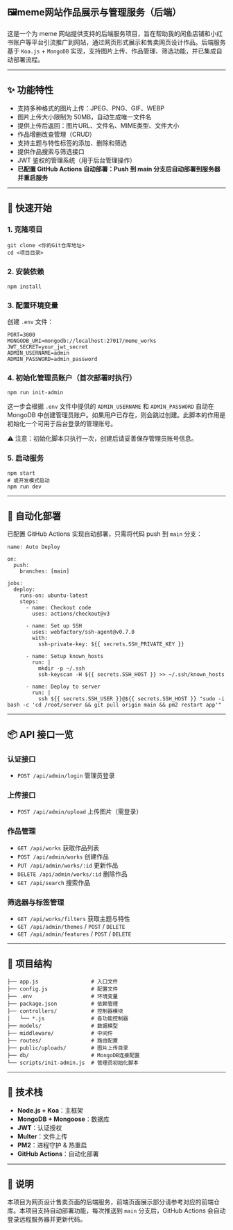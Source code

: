 ## 🖼meme网站作品展示与管理服务（后端）

这是一个为 meme 网站提供支持的后端服务项目，旨在帮助我的闲鱼店铺和小红书账户等平台引流推广到网站，通过网页形式展示和售卖网页设计作品。后端服务基于 `Koa.js` + `MongoDB` 实现，支持图片上传、作品管理、筛选功能，并已集成自动部署流程。

------

## ✨ 功能特性

- 支持多种格式的图片上传：JPEG、PNG、GIF、WEBP
- 图片上传大小限制为 50MB，自动生成唯一文件名
- 提供上传后返回：图片URL、文件名、MIME类型、文件大小
- 作品增删改查管理（CRUD）
- 支持主题与特性标签的添加、删除和筛选
- 提供作品搜索与筛选接口
- JWT 鉴权的管理系统（用于后台管理操作）
- **已配置 GitHub Actions 自动部署：Push 到 main 分支后自动部署到服务器并重启服务**

------

## 🚀 快速开始

### 1. 克隆项目

```
git clone <你的Git仓库地址>
cd <项目目录>
```

### 2. 安装依赖

```
npm install
```

### 3. 配置环境变量

创建 `.env` 文件：

```
PORT=3000
MONGODB_URI=mongodb://localhost:27017/meme_works
JWT_SECRET=your_jwt_secret
ADMIN_USERNAME=admin
ADMIN_PASSWORD=admin_password
```

### 4. **初始化管理员账户（首次部署时执行）**

```
npm run init-admin
```

这一步会根据 `.env` 文件中提供的 `ADMIN_USERNAME` 和 `ADMIN_PASSWORD` 自动在 MongoDB 中创建管理员账户。如果用户已存在，则会跳过创建。此脚本的作用是初始化一个可用于后台登录的管理账号。

⚠️ 注意：初始化脚本只执行一次，创建后请妥善保存管理员账号信息。

### 5. 启动服务

```
npm start
# 或开发模式启动
npm run dev
```

------

## 🔧 自动化部署

已配置 GitHub Actions 实现自动部署，只需将代码 push 到 `main` 分支：

```
name: Auto Deploy

on:
  push:
    branches: [main]

jobs:
  deploy:
    runs-on: ubuntu-latest
    steps:
      - name: Checkout code
        uses: actions/checkout@v3

      - name: Set up SSH
        uses: webfactory/ssh-agent@v0.7.0
        with:
          ssh-private-key: ${{ secrets.SSH_PRIVATE_KEY }}

      - name: Setup known_hosts
        run: |
          mkdir -p ~/.ssh
          ssh-keyscan -H ${{ secrets.SSH_HOST }} >> ~/.ssh/known_hosts

      - name: Deploy to server
        run: |
          ssh ${{ secrets.SSH_USER }}@${{ secrets.SSH_HOST }} "sudo -i bash -c 'cd /root/server && git pull origin main && pm2 restart app'"
```

------

## 📦 API 接口一览

### 认证接口

- `POST /api/admin/login` 管理员登录

### 上传接口

- `POST /api/admin/upload` 上传图片（需登录）

### 作品管理

- `GET /api/works` 获取作品列表
- `POST /api/admin/works` 创建作品
- `PUT /api/admin/works/:id` 更新作品
- `DELETE /api/admin/works/:id` 删除作品
- `GET /api/search` 搜索作品

### 筛选器与标签管理

- `GET /api/works/filters` 获取主题与特性
- `GET /api/admin/themes` / `POST` / `DELETE`
- `GET /api/admin/features` / `POST` / `DELETE`

------

## 📁 项目结构

```
├── app.js                 # 入口文件
├── config.js              # 配置文件
├── .env                   # 环境变量
├── package.json           # 依赖管理
├── controllers/           # 控制器模块
│   └── *.js               # 各功能控制器
├── models/                # 数据模型
├── middleware/            # 中间件
├── routes/                # 路由配置
├── public/uploads/        # 图片上传目录
├── db/                    # MongoDB连接配置
└── scripts/init-admin.js  # 管理员初始化脚本
```

------

## 🧱 技术栈

- **Node.js + Koa**：主框架
- **MongoDB + Mongoose**：数据库
- **JWT**：认证授权
- **Multer**：文件上传
- **PM2**：进程守护 & 热重启
- **GitHub Actions**：自动化部署

------

## 📢 说明

本项目为网页设计售卖页面的后端服务，前端页面展示部分请参考对应的前端仓库。本项目支持自动部署功能，每次推送到 `main` 分支后，GitHub Actions 会自动登录远程服务器并更新代码。
